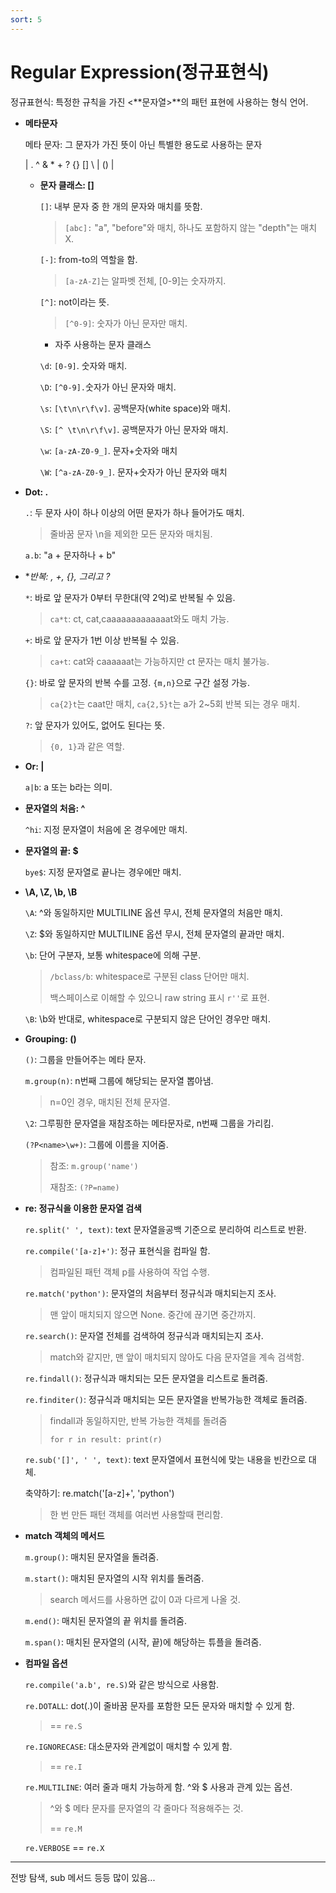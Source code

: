 ```yaml
---
sort: 5
---
```


# Regular Expression(정규표현식)

정규표현식: 특정한 규칙을 가진 <**문자열>**의 패턴 표현에 사용하는 형식 언어.

- **메타문자**

    메타 문자: 그 문자가 가진 뜻이 아닌 특별한 용도로 사용하는 문자

    | . ^ & * + ? {} [] \ \| () |

    - **문자 클래스: []**

        `[]`: 내부 문자 중 한 개의 문자와 매치를 뜻함.

        > `[abc]:` "a", "before"와 매치, 하나도 포함하지 않는 "depth"는 매치 X.

        `[-]`: from-to의 역할을 함.

        > `[a-zA-Z]`는 알파벳 전체, [0-9]는 숫자까지.

        `[^]`: not이라는 뜻.

        > `[^0-9]`: 숫자가 아닌 문자만 매치.

        - 자주 사용하는 문자 클래스

        `\d`: `[0-9]`. 숫자와 매치.

        `\D`: `[^0-9].`숫자가 아닌 문자와 매치.

        `\s`: `[\t\n\r\f\v]`. 공백문자(white space)와 매치.

        `\S`: `[^ \t\n\r\f\v]`. 공백문자가 아닌 문자와 매치.

        `\w`: `[a-zA-Z0-9_]`. 문자+숫자와 매치

        `\W`: `[^a-zA-Z0-9_]`. 문자+숫자가 아닌 문자와 매치
    
- **Dot: .**

    `.`: 두 문자 사이 하나 이상의 어떤 문자가 하나 들어가도 매치.

    > 줄바꿈 문자 \n을 제외한 모든 문자와 매치됨.

    `a.b`: "a + 문자하나 + b"

- **반복: *, +, {}, 그리고 ?**

    `*`: 바로 앞 문자가 0부터 무한대(약 2억)로 반복될 수 있음.

    > `ca*t`: ct, cat,caaaaaaaaaaaaat와도 매치 가능.

    `+`: 바로 앞 문자가 1번 이상 반복될 수 있음.

    > `ca+t`: cat와 caaaaaat는 가능하지만 ct 문자는 매치 불가능.

    `{}`: 바로 앞 문자의 반복 수를 고정. `{m,n}`으로 구간 설정 가능.

    > `ca{2}t`는 caat만 매치, `ca{2,5}t`는 a가 2~5회 반복 되는 경우 매치.

    `?`: 앞 문자가 있어도, 없어도 된다는 뜻.

    > `{0, 1}`과 같은 역할.

- **Or: \|**

    `a|b`: a 또는 b라는 의미.

- **문자열의 처음: ^**

    `^hi`: 지정 문자열이 처음에 온 경우에만 매치.

- **문자열의 끝: $**

    `bye$`: 지정 문자열로 끝나는 경우에만 매치.

- **\A, \Z, \b, \B**

    `\A`: ^와 동일하지만 MULTILINE 옵션 무시, 전체 문자열의 처음만 매치.

    `\Z`: $와 동일하지만 MULTILINE 옵션 무시, 전체 문자열의 끝과만 매치.

    `\b`: 단어 구분자, 보통 whitespace에 의해 구분.

    > `/bclass/b`: whitespace로 구분된 class 단어만 매치.
    >
    > 백스페이스로 이해할 수 있으니 raw string 표시 `r''`로 표현.

    `\B`: \b와 반대로, whitespace로 구분되지 않은 단어인 경우만 매치.

- **Grouping: ()**

    `()`: 그룹을 만들어주는 메타 문자.

    `m.group(n)`: n번째 그룹에 해당되는 문자열 뽑아냄.
    
    > n=0인 경우, 매치된 전체 문자열.
    
    `\2`: 그루핑한 문자열을 재참조하는 메타문자로, n번째 그룹을 가리킴.
    
    `(?P<name>\w+)`: 그룹에 이름을 지어줌.
    
    > 참조: `m.group('name')`
    >
    > 재참조: `(?P=name)`

- **re: 정규식을 이용한 문자열 검색**

    `re.split(' ', text)`: text 문자열을공백 기준으로 분리하여 리스트로 반환.

    `re.compile('[a-z]+')`: 정규 표현식을 컴파일 함.

    > 컴파일된 패턴 객체 p를 사용하여 작업 수행.

    `re.match('python')`: 문자열의 처음부터 정규식과 매치되는지 조사.

    > 맨 앞이 매치되지 않으면 None. 중간에 끊기면 중간까지.

    `re.search()`: 문자열 전체를 검색하여 정규식과 매치되는지 조사.

    > match와 같지만, 맨 앞이 매치되지 않아도 다음 문자열을 계속 검색함.

    `re.findall()`: 정규식과 매치되는 모든 문자열을 리스트로 돌려줌.

    `re.finditer()`: 정규식과 매치되는 모든 문자열을 반복가능한 객체로 돌려줌.

    > findall과 동일하지만, 반복 가능한 객체를 돌려줌
    >
    > `for r in result: print(r)`

    `re.sub('[]', ' ', text)`: text 문자열에서 표현식에 맞는 내용을 빈칸으로 대체.

    축약하기: re.match('[a-z]+', 'python')

    > 한 번 만든 패턴 객체를 여러번 사용할때 편리함.

- **match 객체의 메서드**

    `m.group()`: 매치된 문자열을 돌려줌.

    `m.start()`: 매치된 문자열의 시작 위치를 돌려줌.

    > search 메서드를 사용하면 값이 0과 다르게 나올 것.

    `m.end()`: 매치된 문자열의 끝 위치를 돌려줌.

    `m.span()`: 매치된 문자열의 (시작, 끝)에 해당하는 튜플을 돌려줌.

- **컴파일 옵션**

    `re.compile('a.b', re.S)`와 같은 방식으로 사용함.

    `re.DOTALL`: dot(.)이 줄바꿈 문자를 포함한 모든 문자와 매치할 수 있게 함.
    
    > == `re.S`
    
    `re.IGNORECASE`: 대소문자와 관계없이 매치할 수 있게 함.

    > == `re.I`
    
    `re.MULTILINE`: 여러 줄과 매치 가능하게 함. ^와 $ 사용과 관계 있는 옵션.

    > ^와 $ 메타 문자를 문자열의 각 줄마다 적용해주는 것.
    >
    > == `re.M`
    
    `re.VERBOSE` == `re.X`

---

전방 탐색, sub 메서드 등등 많이 있음...